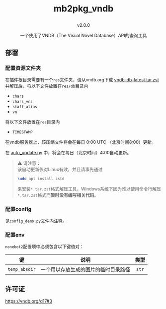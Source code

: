 # <p align="center">mb2pkg_vndb
<p align="center">v2.0.0
<p align="center">一个使用了VNDB（The Visual Novel Database）API的查询工具

## 部署

### 配置资源文件夹

在插件根目录需要有一个`res`文件夹，请从vndb.org下载 [vndb-db-latest.tar.zst](https://dl.vndb.org/dump/vndb-db-latest.tar.zst) 并解压后，将以下文件放置在`res/db`目录内

 - `chars`
 - `chars_vns`
 - `staff_alias`
 - `vn`

将以下文件放置在`res`目录内

 - `TIMESTAMP`

在vndb服务器上，该压缩文件将会在每日 0:00 UTC （北京时间8:00）更新。

在 [auto_update.py](auto_update.py) 中，将会在每日（北京时间）4:00自动更新。

 > ⚠ 请注意：<br>
 > 该自动更新仅对Linux有效，并且请事先通过
 > ```bash
 > sudo apt install zstd
 > ```
 > 来安装`*.tar.zst`格式解压工具，Windows系统下因为难以使用命令行解压`*.tar.zst`格式而**暂时没有编写相关代码**。

### 配置config

见`config_demo.py`文件内注释。

### 配置env

`nonebot2`配置项中必须包含以下键值对：

|键|说明|类型|
|:---:|:---:|:---:|
|`temp_absdir`|一个用以存放生成的图片的临时目录路径|`str`|

## 许可证

https://vndb.org/d17#3

